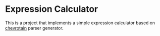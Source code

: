 # Expression Calculator

This is a project that implements a simple expression calculator based on [chevrotain](https://chevrotain.io) parser generator.
